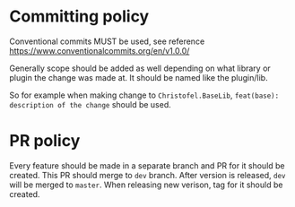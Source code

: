 # Committing policy

Conventional commits MUST be used, see reference https://www.conventionalcommits.org/en/v1.0.0/

Generally scope should be added as well depending on what library or plugin the change was made at.
It should be named like the plugin/lib.

So for example when making change to `Christofel.BaseLib`, `feat(base): description of the change`
should be used.

# PR policy

Every feature should be made in a separate branch and PR for it should be created.
This PR should merge to `dev` branch. After version is released, `dev` will be merged to `master`.
When releasing new verison, tag for it should be created.
